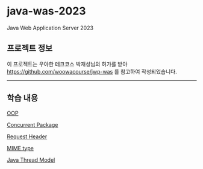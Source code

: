 # java-was-2023

Java Web Application Server 2023

## 프로젝트 정보 

이 프로젝트는 우아한 테크코스 박재성님의 허가를 받아 https://github.com/woowacourse/jwp-was 
를 참고하여 작성되었습니다.

---

## 학습 내용

[OOP](./docs/oop.md)

[Concurrent Package](./docs/concurrentPackage.md)

[Request Header](./docs/requestHeader.md)

[MIME type](./docs/MIMEType.md)

[Java Thread Model](./docs/javaThreadModel.md)
